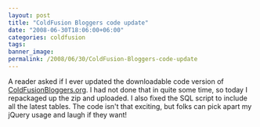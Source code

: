 ```yaml
---
layout: post
title: "ColdFusion Bloggers code update"
date: "2008-06-30T18:06:00+06:00"
categories: coldfusion 
tags: 
banner_image: 
permalink: /2008/06/30/ColdFusion-Bloggers-code-update
---
```


A reader asked if I ever updated the downloadable code version of <a href="http://www.coldfusionbloggers.org">ColdFusionBloggers.org</a>. I had not done that in quite some time, so today I repackaged up the zip and uploaded. I also fixed the SQL script to include all the latest tables. The code isn't that exciting, but folks can pick apart my jQuery usage and laugh if they want!